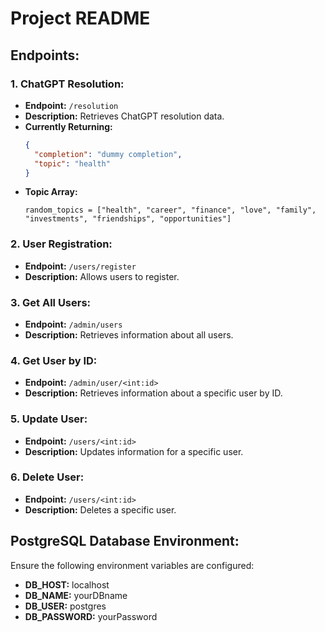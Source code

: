 # Project README

## Endpoints:

### 1. ChatGPT Resolution:

- **Endpoint:** `/resolution`
- **Description:** Retrieves ChatGPT resolution data.
- **Currently Returning:**
  ```json
  {
  	"completion": "dummy completion",
  	"topic": "health"
  }
  ```
- **Topic Array:**
  ```
  random_topics = ["health", "career", "finance", "love", "family", "investments", "friendships", "opportunities"]
  ```

### 2. User Registration:

- **Endpoint:** `/users/register`
- **Description:** Allows users to register.

### 3. Get All Users:

- **Endpoint:** `/admin/users`
- **Description:** Retrieves information about all users.

### 4. Get User by ID:

- **Endpoint:** `/admin/user/<int:id>`
- **Description:** Retrieves information about a specific user by ID.

### 5. Update User:

- **Endpoint:** `/users/<int:id>`
- **Description:** Updates information for a specific user.

### 6. Delete User:

- **Endpoint:** `/users/<int:id>`
- **Description:** Deletes a specific user.

## PostgreSQL Database Environment:

Ensure the following environment variables are configured:

- **DB_HOST:** localhost
- **DB_NAME:** yourDBname
- **DB_USER:** postgres
- **DB_PASSWORD:** yourPassword
